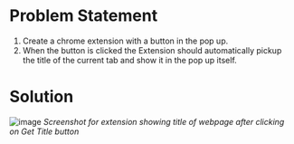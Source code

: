 # Problem Statement
1. Create a chrome extension with a button in the pop up.
2. When the button is clicked the Extension should automatically pickup the title of the current tab and show it in the pop up itself.

# Solution
![image](https://github.com/divu050704/Banao-task1/assets/70474633/3e147d2d-2def-4f7a-a5a7-74dec8696468)
*Screenshot for extension showing title of webpage after clicking on Get Title button*
